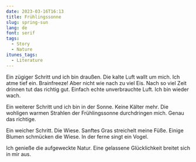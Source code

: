 ```yaml
---
date: 2023-03-16T16:13
title: Frühlingssonne
slug: spring-sun
lang: de
font: serif
tags:
  - Story
  - Nature
itunes_tags:
  - Literature
---
```


Ein zügiger Schritt und ich bin draußen. Die kalte Luft wallt um mich.
Ich atme tief ein. Brainfreeze! Aber nicht wie nach zu viel Eis. Nach so viel Zeit drinnen tut das richtig gut. Einfach echte unverbrauchte Luft. Ich bin wieder wach.

Ein weiterer Schritt und ich bin in der Sonne. Keine Kälter mehr. Die wohligen warmen Strahlen der Frühlingssonne durchdringen mich. Genau das richtige.

Ein weicher Schritt. Die Wiese.
Sanftes Gras streichelt meine Füße. Einige Blumen schmücken die Wiese. In der ferne singt ein Vogel.

Ich genieße die aufgeweckte Natur.
Eine gelassene Glücklichkeit breitet sich in mir aus.
